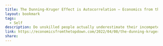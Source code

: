 ```yaml
---
title: The Dunning-Kruger Effect is Autocorrelation – Economics from the Top Down
layout: bookmark
tags:
  - Self
description: Do unskilled people actually underestimate their incompetence?
link: https://economicsfromthetopdown.com/2022/04/08/the-dunning-kruger-effect-is-autocorrelation/
share:
---
```


